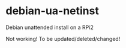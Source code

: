 # debian-ua-netinst
Debian unattended install on a RPi2

Not working! To be updated/deleted/changed!
